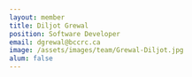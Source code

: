```yaml
---
layout: member
title: Diljot Grewal
position: Software Developer
email: dgrewal@bccrc.ca
image: /assets/images/team/Grewal-Diljot.jpg 
alum: false
---
```

